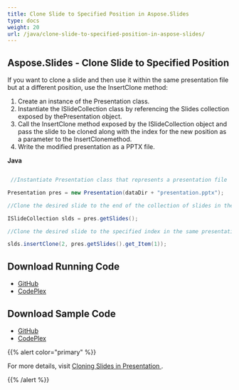 ```yaml
---
title: Clone Slide to Specified Position in Aspose.Slides
type: docs
weight: 20
url: /java/clone-slide-to-specified-position-in-aspose-slides/
---
```


## **Aspose.Slides - Clone Slide to Specified Position**
If you want to clone a slide and then use it within the same presentation file but at a different position, use the InsertClone method:

1. Create an instance of the Presentation class.
1. Instantiate the ISlideCollection class by referencing the Slides collection exposed by thePresentation object.
1. Call the InsertClone method exposed by the ISlideCollection object and pass the slide to be cloned along with the index for the new position as a parameter to the InsertClonemethod.
1. Write the modified presentation as a PPTX file.

**Java**

``` java

 //Instantiate Presentation class that represents a presentation file

Presentation pres = new Presentation(dataDir + "presentation.pptx");

//Clone the desired slide to the end of the collection of slides in the same presentation

ISlideCollection slds = pres.getSlides();

//Clone the desired slide to the specified index in the same presentation

slds.insertClone(2, pres.getSlides().get_Item(1));

```
## **Download Running Code**
- [GitHub](https://github.com/aspose-slides/Aspose.Slides-for-Java/releases)
- [CodePlex](https://asposeslidesjavapptx4j.codeplex.com/releases)
## **Download Sample Code**
- [GitHub](https://github.com/aspose-slides/Aspose.Slides-for-Java)
- [CodePlex](https://asposeslidesjavapptx4j.codeplex.com/)

{{% alert color="primary" %}} 

For more details, visit [Cloning Slides in Presentation ](http://docs.aspose.com:8082/docs/display/slidesjava/Cloning+Slides+in+Presentation#CloningSlidesinPresentation-cloneSlide2).

{{% /alert %}}
